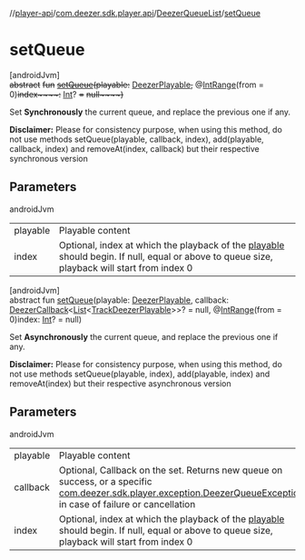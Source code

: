 //[player-api](../../../index.md)/[com.deezer.sdk.player.api](../index.md)/[DeezerQueueList](index.md)/[setQueue](set-queue.md)

# setQueue

[androidJvm]\
~~abstract~~ ~~fun~~ [~~setQueue~~](set-queue.md)~~(~~~~playable~~~~:~~ [DeezerPlayable](../../com.deezer.sdk.player.model/-deezer-playable/index.md)~~,~~ @[IntRange](https://developer.android.com/reference/kotlin/androidx/annotation/IntRange.html)(from = 0)~~index~~~~:~~ [Int](https://kotlinlang.org/api/latest/jvm/stdlib/kotlin/-int/index.html)? ~~=~~ ~~null~~~~)~~

Set **Synchronously** the current queue, and replace the previous one if any.

**Disclaimer:** Please for consistency purpose, when using this method, do not use methods setQueue(playable, callback, index), add(playable, callback, index) and removeAt(index, callback) but their respective synchronous version

## Parameters

androidJvm

| | |
|---|---|
| playable | Playable content |
| index | Optional, index at which the playback of the [playable](set-queue.md) should begin. If null, equal or above to queue size, playback will start from index 0 |

[androidJvm]\
abstract fun [setQueue](set-queue.md)(playable: [DeezerPlayable](../../com.deezer.sdk.player.model/-deezer-playable/index.md), callback: [DeezerCallback](../../../../../common-api/common-api/com.deezer.sdk.common/-deezer-callback/index.md)&lt;[List](https://kotlinlang.org/api/latest/jvm/stdlib/kotlin.collections/-list/index.html)&lt;[TrackDeezerPlayable](../../com.deezer.sdk.player.model/-track-deezer-playable/index.md)&gt;&gt;? = null, @[IntRange](https://developer.android.com/reference/kotlin/androidx/annotation/IntRange.html)(from = 0)index: [Int](https://kotlinlang.org/api/latest/jvm/stdlib/kotlin/-int/index.html)? = null)

Set **Asynchronously** the current queue, and replace the previous one if any.

**Disclaimer:** Please for consistency purpose, when using this method, do not use methods setQueue(playable, index), add(playable, index) and removeAt(index) but their respective asynchronous version

## Parameters

androidJvm

| | |
|---|---|
| playable | Playable content |
| callback | Optional, Callback on the set. Returns new queue on success, or a specific [com.deezer.sdk.player.exception.DeezerQueueException](../../com.deezer.sdk.player.exception/-deezer-queue-exception/index.md) in case of failure or cancellation |
| index | Optional, index at which the playback of the [playable](set-queue.md) should begin. If null, equal or above to queue size, playback will start from index 0 |
